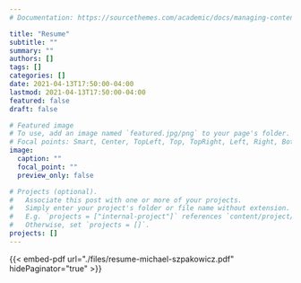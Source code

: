 ```yaml
---
# Documentation: https://sourcethemes.com/academic/docs/managing-content/

title: "Resume"
subtitle: ""
summary: ""
authors: []
tags: []
categories: []
date: 2021-04-13T17:50:00-04:00
lastmod: 2021-04-13T17:50:00-04:00
featured: false
draft: false

# Featured image
# To use, add an image named `featured.jpg/png` to your page's folder.
# Focal points: Smart, Center, TopLeft, Top, TopRight, Left, Right, BottomLeft, Bottom, BottomRight.
image:
  caption: ""
  focal_point: ""
  preview_only: false

# Projects (optional).
#   Associate this post with one or more of your projects.
#   Simply enter your project's folder or file name without extension.
#   E.g. `projects = ["internal-project"]` references `content/project/deep-learning/index.md`.
#   Otherwise, set `projects = []`.
projects: []
---
```

{{< embed-pdf url="./files/resume-michael-szpakowicz.pdf" hidePaginator="true" >}}